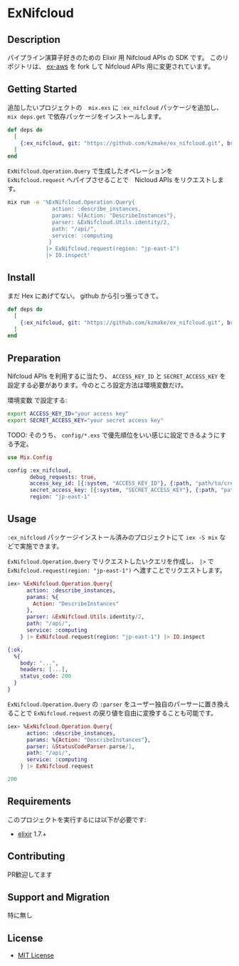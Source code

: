 ExNifcloud
================

Description
-----------

パイプライン演算子好きのための Elixir 用 Nifcloud APIs の SDK です。
このリポジトリは、 [ex-aws](https://github.com/ex-aws/ex_aws) を fork して Nifcloud APIs 用に変更されています。


Getting Started
------------

追加したいプロジェクトの　`mix.exs` に `:ex_nifcloud` パッケージを追加し、 `mix deps.get` で依存パッケージをインストールします。

```elixir
def deps do
  [
    {:ex_nifcloud, git: "https://github.com/kzmake/ex_nifcloud.git", branch: "master"},
  ]
end
```

`ExNifcloud.Operation.Query` で生成したオペレーションを `ExNifcloud.request` へパイプさせることで　Nicloud APIs をリクエストします。

```sh
mix run -e '%ExNifcloud.Operation.Query{
              action: :describe_instances,
              params: %{Action: "DescribeInstances"},
              parser: &ExNifcloud.Utils.identity/2,
              path: "/api/",
              service: :computing
             }
            |> ExNifcloud.request(region: "jp-east-1")
            |> IO.inspect'
```

Install
-------

まだ Hex にあげてない。 github から引っ張ってきて。

```elixir
def deps do
  [
    {:ex_nifcloud, git: "https://github.com/kzmake/ex_nifcloud.git", branch: "master"},
  ]
end
```

Preparation
-----------

Nifcloud APIs を利用するに当たり、 `ACCESS_KEY_ID` と `SECRET_ACCESS_KEY` を設定する必要があります。今のところ設定方法は環境変数だけ。

環境変数 で設定する:

```sh
export ACCESS_KEY_ID="your access key"
export SECRET_ACCESS_KEY="your secret access key"
```

TODO:
そのうち、 `config/*.exs` で優先順位をいい感じに設定できるようにする予定。

```elixir
use Mix.Config

config :ex_nifcloud,
       debug_requests: true,
       access_key_id: [{:system, "ACCESS_KEY_ID"}, {:path, "path/to/credential"}],
       secret_access_key: [{:system, "SECRET_ACCESS_KEY"}, {:path, "path/to/credential"}],
       region: "jp-east-1"
```

Usage
-----

`:ex_nifcloud` パッケージインストール済みのプロジェクトにて `iex -S mix` などで実施できます。

`ExNifcloud.Operation.Query` でリクエストしたいクエリを作成し、 `|>` で `ExNifcloud.request(region: "jp-east-1")` へ渡すことでリクエストします。

```elixir
iex> %ExNifcloud.Operation.Query{
      action: :describe_instances,
      params: %{
        Action: "DescribeInstances"
      },
      parser: &ExNifcloud.Utils.identity/2,
      path: "/api/",
      service: :computing
    } |> ExNifcloud.request(region: "jp-east-1") |> IO.inspect

{:ok,
  %{
    body: "...",
    headers: [...],
    status_code: 200
  }
}
```

`ExNifcloud.Operation.Query` の `:parser` をユーザー独自のパーサーに置き換えることで `ExNifcloud.request` の戻り値を自由に変換することも可能です。

```elixir
iex> %ExNifcloud.Operation.Query{
      action: :describe_instances,
      params: %{Action: "DescribeInstances"},
      parser: &StatusCodeParser.parse/1,
      path: "/api/",
      service: :computing
    } |> ExNifcloud.request

200
```

Requirements
------------

このプロジェクトを実行するには以下が必要です:

* [elixir](https://elixir-lang.org) 1.7.+

Contributing
------------

PR歓迎してます


Support and Migration
---------------------

特に無し

License
-------

- [MIT License](http://petitviolet.mit-license.org/)
